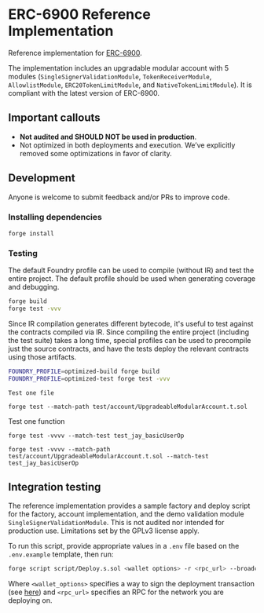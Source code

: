 # ERC-6900 Reference Implementation

Reference implementation for [ERC-6900](https://eips.ethereum.org/EIPS/eip-6900).

The implementation includes an upgradable modular account with 5 modules (`SingleSignerValidationModule`, `TokenReceiverModule`, `AllowlistModule`, `ERC20TokenLimitModule`, and `NativeTokenLimitModule`). It is compliant with the latest version of ERC-6900.

## Important callouts

- **Not audited and SHOULD NOT be used in production**.
- Not optimized in both deployments and execution. We’ve explicitly removed some optimizations in favor of clarity.

## Development

Anyone is welcome to submit feedback and/or PRs to improve code.

### Installing dependencies
```
forge install
```

### Testing

The default Foundry profile can be used to compile (without IR) and test the entire project. The default profile should be used when generating coverage and debugging.

```bash
forge build
forge test -vvv
```

Since IR compilation generates different bytecode, it's useful to test against the contracts compiled via IR. Since compiling the entire project (including the test suite) takes a long time, special profiles can be used to precompile just the source contracts, and have the tests deploy the relevant contracts using those artifacts.

```bash
FOUNDRY_PROFILE=optimized-build forge build
FOUNDRY_PROFILE=optimized-test forge test -vvv
```

    Test one file
```
forge test --match-path test/account/UpgradeableModularAccount.t.sol
```

Test one function
```
forge test -vvvv --match-test test_jay_basicUserOp

forge test -vvvv --match-path test/account/UpgradeableModularAccount.t.sol --match-test test_jay_basicUserOp
```

## Integration testing

The reference implementation provides a sample factory and deploy script for the factory, account implementation, and the demo validation module `SingleSignerValidationModule`. This is not audited nor intended for production use. Limitations set by the GPLv3 license apply.

To run this script, provide appropriate values in a `.env` file based on the `.env.example` template, then run:

```bash
forge script script/Deploy.s.sol <wallet options> -r <rpc_url> --broadcast
```

Where `<wallet_options>` specifies a way to sign the deployment transaction (see [here](https://book.getfoundry.sh/reference/forge/forge-script#wallet-options---raw)) and `<rpc_url>` specifies an RPC for the network you are deploying on.
